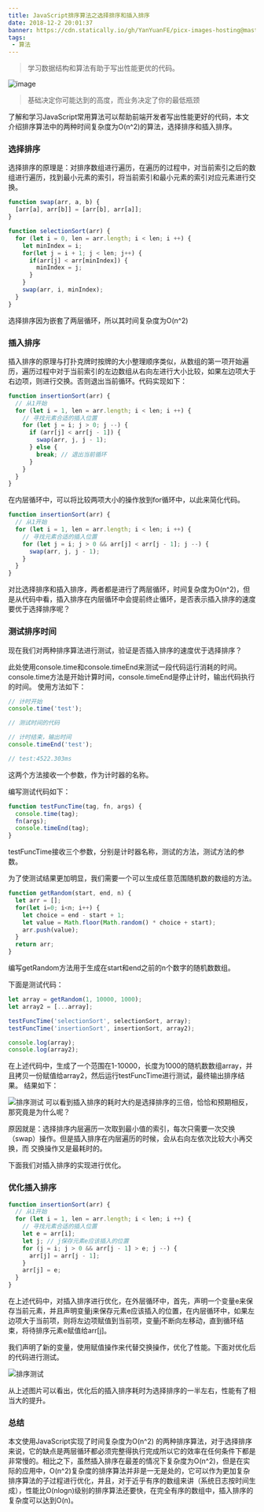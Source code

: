 ```yaml
---
title: JavaScript排序算法之选择排序和插入排序
date: 2018-12-2 20:01:37
banner: https://cdn.statically.io/gh/YanYuanFE/picx-images-hosting@master/20231128/algorithm.749ekhhmg4w0.webp
tags:
 - 算法
---
```


> 学习数据结构和算法有助于写出性能更优的代码。

![image](https://cdn.statically.io/gh/YanYuanFE/picx-images-hosting@master/20231128/algorithm.749ekhhmg4w0.webp)

<!--more-->

> 基础决定你可能达到的高度，而业务决定了你的最低瓶颈

了解和学习JavaScript常用算法可以帮助前端开发者写出性能更好的代码，本文介绍排序算法中的两种时间复杂度为O(n^2)的算法，选择排序和插入排序。

### 选择排序

选择排序的原理是：对排序数组进行遍历，在遍历的过程中，对当前索引之后的数组进行遍历，找到最小元素的索引，将当前索引和最小元素的索引对应元素进行交换。

``` js
function swap(arr, a, b) {
  [arr[a], arr[b]] = [arr[b], arr[a]];
}

function selectionSort(arr) {
  for (let i = 0, len = arr.length; i < len; i ++) {
    let minIndex = i;
    for(let j = i + 1; j < len; j++) {
      if(arr[j] < arr[minIndex]) {
        minIndex = j;
      }
    }
    swap(arr, i, minIndex);
  }
}

```
选择排序因为嵌套了两层循环，所以其时间复杂度为O(n^2)



### 插入排序

插入排序的原理与打扑克牌时按牌的大小整理顺序类似，从数组的第一项开始遍历，遍历过程中对于当前索引的左边数组从右向左进行大小比较，如果左边项大于右边项，则进行交换。否则退出当前循环。代码实现如下：

``` js
function insertionSort(arr) {
  // 从1开始
  for (let i = 1, len = arr.length; i < len; i ++) {
    // 寻找元素合适的插入位置
    for (let j = i; j > 0; j --) {
      if (arr[j] < arr[j - 1]) {
        swap(arr, j, j - 1);
      } else {
        break; // 退出当前循环
      }
    }
  }
}
```
在内层循环中，可以将比较两项大小的操作放到for循环中，以此来简化代码。

``` js
function insertionSort(arr) {
  // 从1开始
  for (let i = 1, len = arr.length; i < len; i ++) {
    // 寻找元素合适的插入位置
    for (let j = i; j > 0 && arr[j] < arr[j - 1]; j --) {
      swap(arr, j, j - 1);
    }
  }
}
```
对比选择排序和插入排序，两者都是进行了两层循环，时间复杂度为O(n^2)，但是从代码中看，插入排序在内层循环中会提前终止循环，是否表示插入排序的速度要优于选择排序呢？

### 测试排序时间

现在我们对两种排序算法进行测试，验证是否插入排序的速度优于选择排序？

此处使用console.time和console.timeEnd来测试一段代码运行消耗的时间。console.time方法是开始计算时间，console.timeEnd是停止计时，输出代码执行的时间。
使用方法如下：


``` js
// 计时开始
console.time('test');

// 测试时间的代码

// 计时结束，输出时间
console.timeEnd('test');

// test:4522.303ms
```
这两个方法接收一个参数，作为计时器的名称。

编写测试代码如下：


``` js
function testFuncTime(tag, fn, args) {
  console.time(tag);
  fn(args);
  console.timeEnd(tag);
}
```
testFuncTime接收三个参数，分别是计时器名称，测试的方法，测试方法的参数。

为了使测试结果更加明显，我们需要一个可以生成任意范围随机数的数组的方法。


``` js
function getRandom(start, end, n) {
  let arr = [];
  for(let i=0; i<n; i++) {
    let choice = end - start + 1;
    let value = Math.floor(Math.random() * choice + start);
    arr.push(value);
  }
  return arr;
}
```
编写getRandom方法用于生成在start和end之前的n个数字的随机数数组。

下面是测试代码：


``` js
let array = getRandom(1, 10000, 1000);
let array2 = [...array];

testFuncTime('selectionSort', selectionSort, array);
testFuncTime('insertionSort', insertionSort, array2);

console.log(array);
console.log(array2);
```
在上述代码中，生成了一个范围在1-10000，长度为1000的随机数数组array，并且拷贝一份赋值给array2，然后运行testFuncTime进行测试，最终输出排序结果。
结果如下：

![排序测试](https://cdn.statically.io/gh/YanYuanFE/picx-images-hosting@master/20231128/sortTest1.1zme84s9c0m8.webp)
可以看到插入排序的耗时大约是选择排序的三倍，恰恰和预期相反，那究竟是为什么呢？

原因就是：选择排序内层遍历一次取到最小值的索引，每次只需要一次交换（swap）操作。但是插入排序在内层遍历的时候，会从右向左依次比较大小再交换，而
交换操作又是最耗时的。

下面我们对插入排序的实现进行优化。

### 优化插入排序

``` js
function insertionSort(arr) {
  // 从1开始
  for (let i = 1, len = arr.length; i < len; i ++) {
    // 寻找元素合适的插入位置
    let e = arr[i];
    let j; // j保存元素e应该插入的位置
    for (j = i; j > 0 && arr[j - 1] > e; j --) {
      arr[j] = arr[j - 1];
    }
    arr[j] = e;
  }
}
```
在上述代码中，对插入排序进行优化，在外层循环中，首先，声明一个变量e来保存当前元素，并且声明变量j来保存元素e应该插入的位置，在内层循环中，如果左边项大于当前项，则将左边项赋值到当前项，变量j不断向左移动，直到循环结束，将待排序元素e赋值给arr[j]。

我们声明了新的变量，使用赋值操作来代替交换操作，优化了性能。下面对优化后的代码进行测试。

![排序测试](http://img.yanyuanfe.cn/sortTest2.png)

从上述图片可以看出，优化后的插入排序耗时为选择排序的一半左右，性能有了相当大的提升。


### 总结

本文使用JavaScript实现了时间复杂度为O(n^2)
的两种排序算法，对于选择排序来说，它的缺点是两层循环都必须完整得执行完成所以它的效率在任何条件下都是非常慢的。相比之下，虽然插入排序在最差的情况下复杂度为O(n^2)，但是在实际的应用中，O(n^2)复杂度的排序算法并非是一无是处的，它可以作为更加复杂排序算法的子过程进行优化，并且，对于近乎有序的数组来讲（系统日志按时间生成），性能比O(nlogn)级别的排序算法还要快，在完全有序的数组中，插入排序的复杂度可以达到O(n)。